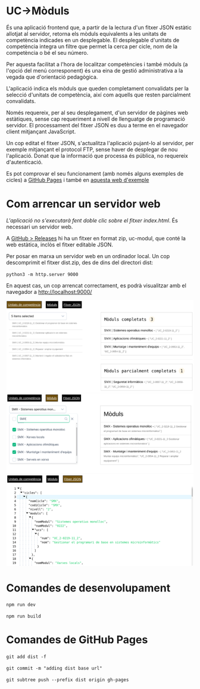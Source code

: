 # UC->Mòduls

És una aplicació frontend que, a partir de la lectura d'un fitxer JSON estàtic allotjat al servidor, retorna els mòduls equivalents a les unitats de competència indicades en un desplegable. El desplegable d'unitats de competència integra un filtre que permet la cerca per cicle, nom de la competència o bé el seu número. 

Per aquesta facilitat a l'hora de localitzar competències i també mòduls (a l'opció del menú corresponent) és una eina de gestió administrativa a la vegada que d'orientació pedagògica.

L'aplicació indica els mòduls que queden completament convalidats per la selecció d'unitats de competència, així com aquells que resten parcialment convalidats.

Només requereix, per al seu desplegament, d'un servidor de pàgines web estàtiques, sense cap requeriment a nivell de llenguatge de programació servidor. El processament del fitxer JSON es duu a terme en el navegador client mitjançant JavaScript.

Un cop editat el fitxer JSON,  s'actualitza l'aplicació pujant-lo al servidor, per exemple mitjançant el protocol FTP, sense haver de desplegar de nou l'aplicació.
Donat que la informació que processa és pública, no requereix d'autenticació.

Es pot comprovar el seu funcionament (amb només alguns exemples de cicles) a [GitHub Pages](https://planetacomputer.github.io/uc-uf-vue/) i també en [aquesta web d'exemple](https://capfi.cat)


# Com arrencar un servidor web

  *L'aplicació no s'executarà fent doble clic sobre el fitxer index.html*. És necessari un servidor web.

  A [GitHub > Releases](https://github.com/planetacomputer/uc-uf-vue/releases/tag/prod) hi ha un fitxer en format zip, uc-modul, que conté la web estàtica, inclòs el fitxer editable JSON.
  
  Per posar en marxa un servidor web en un ordinador local. Un cop descomprimit el fitxer dist.zip, des de dins del directori dist:

`python3 -m http.server 9000`

En aquest cas, un cop arrencat correctament, es podrà visualitzar amb el navegador a [http://localhost:9000/](http://localhost:9000/)

![Pantalla de conversió d'unitats de competència a mòduls](./public/images/01-uc.png)
![Pantalla de conversió de mòduls a unitats de competència](./public/images/02-moduls.png)
![Pantalla de visualització del fitxer JSON](./public/images/03-json.png)

# Comandes de desenvolupament

`npm run dev`

`npm run build`


# Comandes de GitHub Pages
`git add dist -f`

`git commit -m "adding dist base url"`

`git subtree push --prefix dist origin gh-pages`